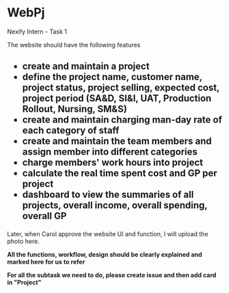 # WebPj
Nexify Intern - Task 1   

The website should have the following features<br/>

<h2><ul><b>
  <li>create and maintain a project</li>
<li>define the project name, customer name, project status, project selling, expected cost, project period (SA&D, SI&I, UAT, Production Rollout, Nursing, SM&S)</li>
<li>create and maintain charging man-day rate of each category of staff</li>
<li>create and maintain the team members and assign member into different categories</li>
<li>charge members' work hours into project</li>
<li>calculate the real time spent cost and GP per project</li>
<li>dashboard to view the summaries of all projects, overall income, overall spending, overall GP</li>
</b></ul></h2>

Later, when Carol approve the website UI and function, I will upload the photo here.

<b>All the functions, workflow, design  should be clearly explained and marked here for us to refer</b>

<b>For all the subtask we need to do, please create issue and then add card in "Project" </b>
